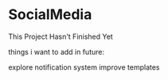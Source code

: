 # SocialMedia
This Project Hasn't Finished Yet

things i want to add in future:

explore
notification system
improve templates
